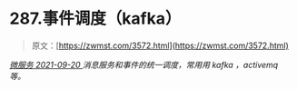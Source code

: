 <!--yml
category: 未分类
date: 0001-01-01 00:00:00
-->

# 287.事件调度（kafka）

> 原文：[https://zwmst.com/3572.html](https://zwmst.com/3572.html)

   [ *微服务* ](https://zwmst.com/%e5%be%ae%e6%9c%8d%e5%8a%a1)*[ <time datetime="2021-09-21T00:56:26+08:00"> 2021-09-20 </time> ](https://zwmst.com/3572.html)  消息服务和事件的统一调度，常用用 kafka ，activemq 等。*